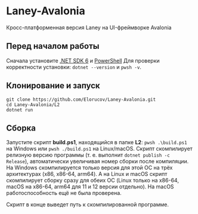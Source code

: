 # Laney-Avalonia
Кросс-платформенная версия Laney на UI-фреймворке Avalonia

## Перед началом работы
Сначала установите [.NET SDK 6](https://dotnet.microsoft.com/en-us/download/dotnet/6.0) и [PowerShell](https://docs.microsoft.com/en-us/powershell/scripting/install/installing-powershell)
Для проверки корректности установки: `dotnet --version` и `pwsh -v`.

## Клонирование и запуск
```
git clone https://github.com/Elorucov/Laney-Avalonia.git
cd Laney-Avalonia/L2
dotnet run
```

## Сборка
Запустите скрипт **build.ps1**, находящийся в папке **L2**: `pwsh .\build.ps1` на Windows или `pwsh ./build.ps1` на Linux/macOS.
Скрипт скомпилирует релизную версию программы (т. е. выполнит `dotnet publish -c Release`), автоматически увеличивая номер сборки после компиляции. На Windows скомпилируется только версия для этой ОС на трёх архитектурах (x86, x86-64, arm64).
А на Linux и macOS скрипт скомпилирует сборку сразу для обеих ОС (Linux только на x86-64, macOS на x86-64, arm64 для 11 и 12 версии отдельно). На macOS работоспособность ещё не была проверена. 

Скрипт в конце выведет путь к скомпилированной программе.
